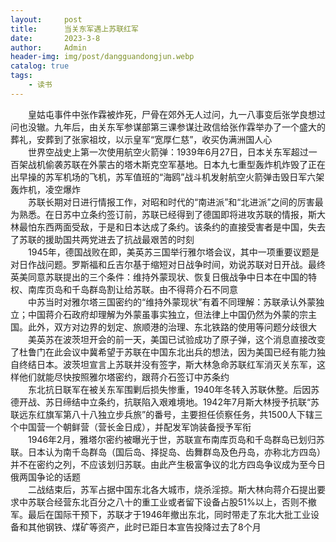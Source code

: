 ```yaml
---
layout:     post
title:      当关东军遇上苏联红军
date:       2023-3-8
author:     Admin
header-img: img/post/dangguandongjun.webp
catalog: true
tags:
    - 读书
---
```

&emsp;&emsp;皇姑屯事件中张作霖被炸死，尸骨在郊外无人过问，九一八事变后张学良想过问也没辙。九年后，由关东军参谋部第三课参谋辻政信给张作霖举办了一个盛大的葬礼，安葬到了张家祖坟，以示皇军“宽厚仁慈”，收买伪满洲国人心
<br>
&emsp;&emsp;世界空战史上第一次使用航空火箭弹：1939年6月27日，日本关东军超过一百架战机偷袭苏联在外蒙古的塔木斯克空军基地。日本九七重型轰炸机炸毁了正在出早操的苏军机场的飞机，苏军值班的“海鸥”战斗机发射航空火箭弹击毁日军六架轰炸机，凌空爆炸
<br>
&emsp;&emsp;苏联长期对日进行情报工作，对昭和时代的“南进派”和“北进派”之间的厉害最为熟悉。在日苏中立条约签订前，苏联已经得到了德国即将进攻苏联的情报，斯大林最怕东西两面受敌，于是和日本达成了条约。该条约的直接受害者是中国，失去了苏联的援助国共两党进去了抗战最艰苦的时刻
<br>
&emsp;&emsp;1945年，德国战败在即，美英苏三国举行雅尔塔会议，其中一项重要议题是对日作战问题。罗斯福和丘吉尔基于缩短对日战争时间，劝说苏联对日开战。最终英美同意苏联提出的三个条件：维持外蒙现状、恢复日俄战争中日本在中国的特权、南库页岛和千岛群岛割让给苏联。由不得蒋介石不同意
<br>
&emsp;&emsp;中苏当时对雅尔塔三国密约的“维持外蒙现状”有着不同理解：苏联承认外蒙独立；中国蒋介石政府却理解为外蒙虽事实独立，但法律上中国仍然为外蒙的宗主国。此外，双方对边界的划定、旅顺港的治理、东北铁路的使用等问题分歧很大
<br>
&emsp;&emsp;美英苏在波茨坦开会的前一天，美国已试验成功了原子弹，这个消息直接改变了杜鲁门在此会议中冀希望于苏联在中国东北出兵的想法，因为美国已经有能力独自终结日本。波茨坦宣言上苏联并没有签字，斯大林急命苏联红军消灭关东军，这样他们就能尽快按照雅尔塔密约，跟蒋介石签订中苏条约
<br>
&emsp;&emsp;东北抗日联军在被关东军围剿后损失惨重，1940年冬转入苏联休整。后因苏德开战、苏日缔结中立条约，抗联陷入艰难境地。1942年7月斯大林授予抗联“苏联远东红旗军第八十八独立步兵旅”的番号，主要担任侦察任务，共1500人下辖三个中国营一个朝鲜营（营长金日成），并配发军饷装备授予军衔
<br>
&emsp;&emsp;1946年2月，雅塔尔密约被曝光于世，苏联宣布南库页岛和千岛群岛已划归苏联。日本认为南千岛群岛（国后岛、择捉岛、齿舞群岛及色丹岛，亦称北方四岛）并不在密约之列，不应该划归苏联。由此产生极富争议的北方四岛争议成为至今日俄两国争论的话题
<br>
&emsp;&emsp;二战结束后，苏军占据中国东北各大城市，烧杀淫掠。斯大林向蒋介石提出要求中苏联合经营东北百分之八十的重工业或者留下设备占股51%以上，否则不撤军。最后在国际干预下，苏联才于1946年撤出东北，同时带走了东北大批工业设备和其他钢铁、煤矿等资产，此时已距日本宣告投降过去了8个月